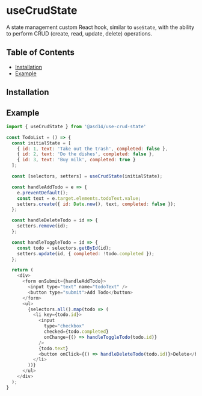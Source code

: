 # useCrudState

A state management custom React hook, similar to `useState`, with the
ability to perform CRUD (create, read, update, delete) operations. 

## Table of Contents

<!-- vim-markdown-toc GFM -->

- [Installation](#installation)
- [Example](#example)

<!-- vim-markdown-toc -->

## Installation

## Example

```javascript
import { useCrudState } from '@asd14/use-crud-state'

const TodoList = () => {
  const initialState = [
    { id: 1, text: 'Take out the trash', completed: false },
    { id: 2, text: 'Do the dishes', completed: false },
    { id: 3, text: 'Buy milk', completed: true }
  ];

  const [selectors, setters] = useCrudState(initialState);

  const handleAddTodo = e => {
    e.preventDefault();
    const text = e.target.elements.todoText.value;
    setters.create({ id: Date.now(), text, completed: false });
  };

  const handleDeleteTodo = id => {
    setters.remove(id);
  };

  const handleToggleTodo = id => {
    const todo = selectors.getById(id);
    setters.update(id, { completed: !todo.completed });
  };

  return (
    <div>
      <form onSubmit={handleAddTodo}>
        <input type="text" name="todoText" />
        <button type="submit">Add Todo</button>
      </form>
      <ul>
        {selectors.all().map(todo => (
          <li key={todo.id}>
            <input
              type="checkbox"
              checked={todo.completed}
              onChange={() => handleToggleTodo(todo.id)}
            />
            {todo.text}
            <button onClick={() => handleDeleteTodo(todo.id)}>Delete</button>
          </li>
        ))}
      </ul>
    </div>
  );
}
```
